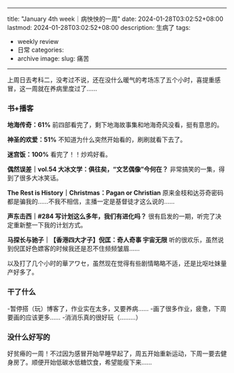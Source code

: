 
---
title: "January 4th week｜病怏怏的一周"
date: 2024-01-28T03:02:52+08:00
lastmod: 2024-01-28T03:02:52+08:00
description: 生病了
tags:
- weekly review 
- 日常
categories:
- archive
image: 
slug: 痛苦
---

上周日去考科二，没考过不说，还在没什么暖气的考场冻了五个小时，喜提重感冒，这一周就在养病里度过了……
### 书+播客
**地海传奇：61%** 前四部看完了，剩下地海故事集和地海奇风没看，挺有意思的。

**神圣的欢爱：51%** 不知道为什么突然开始看的，刷刷就看下去了。

**迷宫饭：100%** 看完了！！炒鸡好看。

**偶然误差｜vol.54 大冰文学：俱往矣，“文艺偶像”今何在？**
非常搞笑的一集，得到了很多大冰笑话。

**The Rest is History｜Christmas：Pagan or Christian**
原来金枝和达芬奇密码都是骗我的……不我不相信，主播一定是基督徒才这么说的……

**声东击西｜#284 写计划这么多年，我们有进化吗？**
很有启发的一期，听完了决定重新整一下我的计划方式。

**马探长与驰子｜【香港四大才子】倪匡：奇人奇事 宇宙无限**
听的很欢乐，虽然说到倪匡好色嫖客的时候我还是忍不住频频皱眉……

以及打了几个小时的華アワセ，虽然现在觉得有些剧情略略不适，还是比呕吐妹量产好多了。

### 干了什么
-暂停搭（玩）博客了，作业实在太多，又要养病……
-画了很多作业，疲惫，下周要画的应该更多……
-消消乐真的很好玩（………）
### 没什么好写的
好贫瘠的一周！不过因为感冒开始早睡早起了，周五开始重新运动，下周一要去健身房了。顺便开始低碳水低糖饮食，希望能瘦下来……

